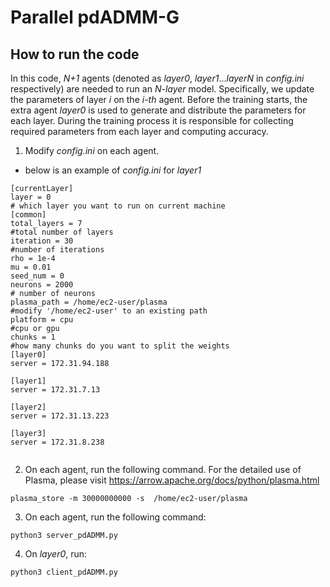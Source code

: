 # Parallel pdADMM-G


## How to run the code
In this code, *N+1* agents (denoted as *layer0*, *layer1*...*layerN* in *config.ini* respectively) are needed to run an *N-layer* model. 
 Specifically, we update the parameters of layer *i* on the *i-th* agent.
Before the training starts, the extra agent *layer0* is used to generate and distribute the parameters for each layer. 
During the training process it is responsible for collecting required parameters from each layer and computing accuracy.
1. Modify *config.ini* on each agent.
  - below is an example of *config.ini* for *layer1*
  ```
 [currentLayer]
layer = 0
 # which layer you want to run on current machine
[common]
total_layers = 7
#total number of layers
iteration = 30
#number of iterations
rho = 1e-4
mu = 0.01
seed_num = 0
neurons = 2000
# number of neurons
plasma_path = /home/ec2-user/plasma
#modify '/home/ec2-user' to an existing path
platform = cpu
#cpu or gpu
chunks = 1
#how many chunks do you want to split the weights
[layer0]
server = 172.31.94.188

[layer1]
server = 172.31.7.13

[layer2]
server = 172.31.13.223

[layer3]
server = 172.31.8.238


  ```
2. On each agent, run the following command. For the detailed use of Plasma, please visit https://arrow.apache.org/docs/python/plasma.html
```
plasma_store -m 30000000000 -s  /home/ec2-user/plasma
```
3. On each agent, run the following command:
```
python3 server_pdADMM.py
```
4. On *layer0*, run:
```
python3 client_pdADMM.py
```

